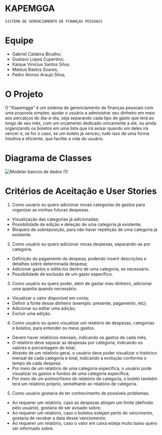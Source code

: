 # KAPEMGGA 
    SISTEMA DE GERENCIAMENTO DE FINANÇAS PESSOAIS

# Equipe
- Gabriel Caldeira Bicalho;
- Gustavo Lopes Cupertino;
- Kaique Vinicius Santos Silva;
- Mateus Bastos Soares;
- Pedro Alonso Araujo Silva;

# O Projeto
O "Kapemgga" é um sistema de gerenciamento de finanças pessoais com uma proposta simples: ajudar o usuário a administrar seu dinheiro em meio aos percalços do dia-a-dia, seja separando cada tipo de gasto que terá ao longo de seu mês, com um orçamento dedicado unicamente a ele, ou ainda organizando os boletos em uma lista que irá avisar quando um deles irá vencer e, se for o caso, se um boleto já venceu; tudo isso de uma forma intuitiva e eficiente, que facilite a vida do usuário.

# Diagrama de Classes
![Modelar bancos de dados (1)](https://user-images.githubusercontent.com/111925541/205712483-91a5e72a-0817-4b77-8f59-ad581a99026b.jpeg)

# Critérios de Aceitação e User Stories
1. Como usuário eu quero adicionar novas categorias de gastos para organizar as
minhas futuras despesas.
- Visualização das categorias já adicionadas;
- Possibilidade de edição e deleção de uma categoria já existente;
- Bloqueio de sobreposição, para não haver repetição de uma categoria já existente.

2. Como usuário eu quero adicionar novas despesas, separando-as por categoria.
- Definição do pagamento da despesa, podendo inserir descrições e detalhes sobre determinada despesa;
- Adicionar gastos e editá-los dentro de uma categoria, se necessário.
- Possibilidade de exclusão de um gasto específico.

3. Como usuário eu quero poder, além de gastar meu dinheiro, adicionar uma quantia
quando necessário.
- Visualizar o valor disponível em conta;
- Definir a fonte desse dinheiro (exemplo: presente, pagamento, etc);
- Adicionar ou editar uma adição;
- Excluir uma adição.

4. Como usuário eu quero visualizar um relatório de despesas, categorias e boletos, para entender os meus
gastos.
- Devem haver relatórios mensais, indicando os gastos de cada mês;
- O relatório deve separar as despesas por categoria, indicando os valores e
porcentagem do total;
- Através de um relatório geral, o usuário deve poder visualizar o histórico mensal de
cada categoria e total, indicando a evolução conforme o tempo de cada despesa.
- Por meio de um relatório de uma categoria específica, o usuário pode visualizar os gastos e fundos de uma categoria específica;
- Por meio de um polimorfismo do relatório de categoria, o boleto também terá um relatório próprio, semelhante ao relatório de categoria.

5. Como usuário gostaria de ter conhecimento de possíveis problemas.
- Ao requerer um relatório, caso as despesas atinjam um limite (definido pelo usuário), gostaria de ser avisado
sobre;
- Ao requerer um relatório, caso o boletos estejam perto do vencimento, gostaria de receber a data desse venciomento;
- Ao requerer um relatório, caso o valor em caixa esteja muito baixo quero ser informado sobre.
